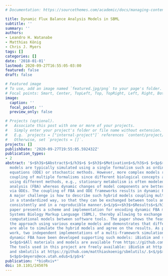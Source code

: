 ```yaml
---
# Documentation: https://sourcethemes.com/academic/docs/managing-content/

title: Dynamic Flux Balance Analysis Models in SBML
subtitle: ''
summary: ''
authors:
- Leandro H. Watanabe
- Matthias König
- Chris J. Myers
tags: []
categories: []
date: '2018-01-01'
lastmod: 2020-09-27T16:55:05-03:00
featured: false
draft: false

# Featured image
# To use, add an image named `featured.jpg/png` to your page's folder.
# Focal points: Smart, Center, TopLeft, Top, TopRight, Left, Right, BottomLeft, Bottom, BottomRight.
image:
  caption: ''
  focal_point: ''
  preview_only: false

# Projects (optional).
#   Associate this post with one or more of your projects.
#   Simply enter your project's folder or file name without extension.
#   E.g. `projects = ["internal-project"]` references `content/project/deep-learning/index.md`.
#   Otherwise, set `projects = []`.
projects: []
publishDate: '2020-09-27T19:55:05.592432Z'
publication_types:
- 2
abstract: '$<$h3$>$Abstract$<$/h3$>$ $<$h3$>$Motivation$<$/h3$>$ $<$p$>$Systems biology
  models are typically simulated using a single formalism such as ordinary differential
  equations (ODE) or stochastic methods. However, more complex models require the
  coupling of multiple formalisms since different biological concepts are better described
  using different methods, e.g., stationary metabolism is often modeled using flux-balance
  analysis (FBA) whereas dynamic changes of model components are better described
  via ODEs. The coupling of FBA and ODE frameworks results in dynamic FBA models.
  A major challenge is how to describe such hybrid models coupling multiple frameworks
  in a standardized way, so that they can be exchanged between tools and simulated
  consistently and in a reproducible manner.$<$/p$><$h3$>$Results$<$/h3$>$ $<$p$>$This
  paper presents a scheme and implementation for encoding dynamic FBA models in the
  Systems Biology Markup Language (SBML), thereby allowing to exchange multi-framework
  computational models between software tools. The paper shows the feasibility of
  the approach using various example models and demonstrates that different tools
  are able to simulate the hybrid models and agree on the results. As part of this
  work, two independent implementations of a multi-framework simulation method for
  dynamic FBA have been developed supporting such models: iBioSim and sbmlutils.$<$/p$><$h3$>$Availability$<$/h3$>$
  $<$p$>$All materials and models are available from https://github.com/matthiaskoenig/dfba.
  The tools used in this project are freely available: iBioSim at http://www.async.ece.utah.edu/ibiosim
  and sbmlutils at https://github.com/matthiaskoenig/sbmlutils/.$<$/p$><$h3$>$Contact$<$/h3$>$
  $<$p$>$myers@ece.utah.edu$<$/p$>$'
publication: '*bioRxiv*'
doi: 10.1101/245076
---
```

